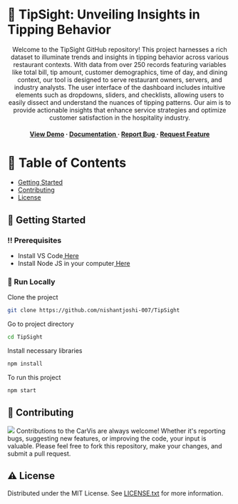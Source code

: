 # :star2: TipSight: Unveiling Insights in Tipping Behavior

<div align='center'>
<p>Welcome to the TipSight GitHub repository! This project harnesses a rich dataset to illuminate trends and insights in tipping behavior across various restaurant contexts. With data from over 250 records featuring variables like total bill, tip amount, customer demographics, time of day, and dining context, our tool is designed to serve restaurant owners, servers, and industry analysts. The user interface of the dashboard includes intuitive elements such as dropdowns, sliders, and checklists, allowing users to easily dissect and understand the nuances of tipping patterns. Our aim is to provide actionable insights that enhance service strategies and optimize customer satisfaction in the hospitality industry.</p>
<h4> <a href=https://nishantjoshi-007.github.io/TipSight/>View Demo</a> <span> · </span> <a href="https://github.com/nishantjoshi-007/TipSight/blob/main/README.md"> Documentation </a> <span> · </span> <a href="https://github.com/nishantjoshi-007/TipSight/issues"> Report Bug </a> <span> · </span> <a href="https://github.com/nishantjoshi-007/TipSight/issues"> Request Feature </a> </h4>
</div>

# :notebook_with_decorative_cover: Table of Contents
- [Getting Started](#toolbox-getting-started)
- [Contributing](#wave-contributing)
- [License](#warning-license)


## :toolbox: Getting Started
### :bangbang: Prerequisites
- Install VS Code<a href="https://code.visualstudio.com/Download"> Here</a>
- Install Node JS in your computer<a href="https://nodejs.org/en/"> Here</a>


### :running: Run Locally
Clone the project
```bash
git clone https://github.com/nishantjoshi-007/TipSight
```
Go to project directory
```bash
cd TipSight
```
Install necessary libraries
```bash
npm install
```
To run this project
```bash
npm start
```


## :wave: Contributing
<img src="https://contrib.rocks/image?repo=Louis3797/awesome-readme-template" /> Contributions to the CarVis are always welcome! Whether it's reporting bugs, suggesting new features, or improving the code, your input is valuable. Please feel free to fork this repository, make your changes, and submit a pull request.

## :warning: License
Distributed under the MIT License. See <a href="https://github.com/nishantjoshi-007/CarVis/blob/main/LICENSE">LICENSE.txt</a> for more information.
